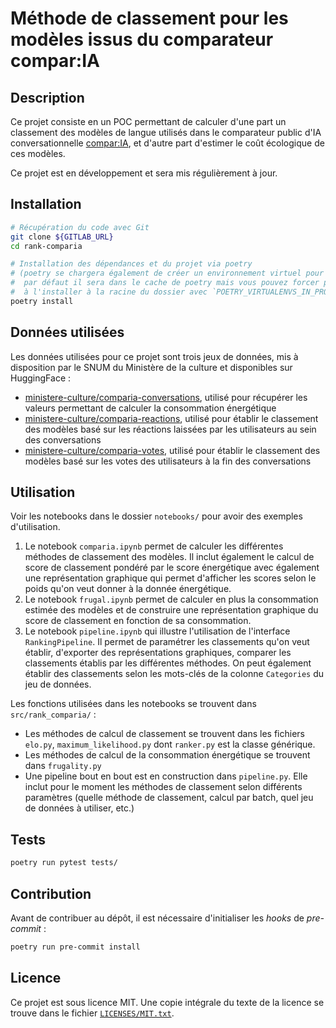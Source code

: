 <!--
SPDX-FileCopyrightText: 2025 Pôle d'Expertise de la Régulation Numérique <contact@peren.gouv.fr>

SPDX-License-Identifier: MIT
-->

# Méthode de classement pour les modèles issus du comparateur compar:IA

## Description

Ce projet consiste en un POC permettant de calculer d'une part un classement des modèles de langue utilisés dans le comparateur public d'IA conversationnelle [compar:IA](https://comparia.beta.gouv.fr/), et d'autre part d'estimer le coût écologique de ces modèles.

Ce projet est en développement et sera mis régulièrement à jour.

## Installation


```bash
# Récupération du code avec Git
git clone ${GITLAB_URL}
cd rank-comparia

# Installation des dépendances et du projet via poetry
# (poetry se chargera également de créer un environnement virtuel pour vous,
#  par défaut il sera dans le cache de poetry mais vous pouvez forcer poetry
#  à l'installer à la racine du dossier avec `POETRY_VIRTUALENVS_IN_PROJECT=1`)
poetry install
```

## Données utilisées

Les données utilisées pour ce projet sont trois jeux de données, mis à disposition par le SNUM du Ministère de la culture et disponibles sur HuggingFace :
- [ministere-culture/comparia-conversations](https://huggingface.co/datasets/ministere-culture/comparia-conversations), utilisé pour récupérer les valeurs permettant de calculer la consommation énergétique
- [ministere-culture/comparia-reactions](https://huggingface.co/datasets/ministere-culture/comparia-reactions), utilisé pour établir le classement des modèles basé sur les réactions laissées par les utilisateurs au sein des conversations
- [ministere-culture/comparia-votes](https://huggingface.co/datasets/ministere-culture/comparia-votes), utilisé pour établir le classement des modèles basé sur les votes des utilisateurs à la fin des conversations


## Utilisation

Voir les notebooks dans le dossier `notebooks/` pour avoir des exemples d'utilisation.

1. Le notebook `comparia.ipynb` permet de calculer les différentes méthodes de classement des modèles. Il inclut également le calcul de score de classement pondéré par le score énergétique avec également une représentation graphique qui permet d'afficher les scores selon le poids qu'on veut donner à la donnée énergétique.
2. Le notebook `frugal.ipynb` permet de calculer en plus la consommation estimée des modèles et de construire une représentation graphique du score de classement en fonction de sa consommation.  
3. Le notebook `pipeline.ipynb` qui illustre l'utilisation de l'interface `RankingPipeline`. Il permet de paramétrer les classements qu'on veut établir, d'exporter des représentations graphiques, comparer les classements établis par les différentes méthodes. On peut également établir des classements selon les mots-clés de la colonne `Categories` du jeu de données.

Les fonctions utilisées dans les notebooks se trouvent dans `src/rank_comparia/` :
- Les méthodes de calcul de classement se trouvent dans les fichiers `elo.py`, `maximum_likelihood.py` dont `ranker.py` est la classe générique.
- Les méthodes de calcul de la consommation énergétique se trouvent dans `frugality.py`
- Une pipeline bout en bout est en construction dans `pipeline.py`. Elle inclut pour le moment les méthodes de classement selon différents paramètres (quelle méthode de classement, calcul par batch, quel jeu de données à utiliser, etc.)



## Tests
```bash
poetry run pytest tests/
```


## Contribution

Avant de contribuer au dépôt, il est nécessaire d'initialiser les _hooks_ de _pre-commit_ :

```bash
poetry run pre-commit install
```

<!--
***** TODO[squelette] ****
Décommenter les lignes suivantes et supprimer ce bloc si vous utilisez la publication
automatique via les jobs `package-publish-project` ou `package-publish-central`
du `.gitlab-ci.yml`.
Le job package-publish-central nécessite que la variable `CENTRAL_REGISTRY_ID`
soit configurée avec l'ID du dépôt central (52).
Cette variable est déjà configurée pour tous les projets au sein du groupe PEReN.
**************************

## Deployment

La bibliothèque est automatiquement publié dans les dépôts de paquets lors de la publication d'un tag de version.
Pour être reconnu le tag doit impérativement commencer par le caractère `v`,
puis être un numéro de version valide, par exemple `v1.2.4`.
Le dépôt doit également comporter un fichier `CHANGELOG.md`,
possédant une section formaté comme suit `## v<version> (<date du commit tagué[YYYY-MM-DD]>)`,
et décrivant les changements associés à la nouvelle version.  
Exemple:
```markdown
## v1.2.4 (2024-08-31)
### Features
- PDFs support
### Bug fixes
- Fix a memory leak
```
-->

## Licence

Ce projet est sous licence MIT. Une copie intégrale du texte
de la licence se trouve dans le fichier [`LICENSES/MIT.txt`](LICENSES/MIT.txt).
